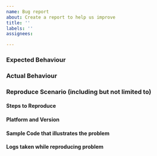 ```yaml
---
name: Bug report
about: Create a report to help us improve
title: ''
labels: ''
assignees:

---
```


### Expected Behaviour

### Actual Behaviour

### Reproduce Scenario (including but not limited to)

#### Steps to Reproduce

#### Platform and Version

#### Sample Code that illustrates the problem

#### Logs taken while reproducing problem
